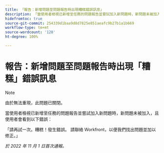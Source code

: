 ```yaml
---
title: 「報告：新增問題至問題報告時出現糟糕錯誤訊息」
description: 「當使用者檢視已新增至任務的問題報告並嘗試加入新問題時，新問題未被加入，且使用者會看到錯誤。」
hidefromtoc: true
source-git-commit: 254339d1baa9d8d7825e851aeafc9b27b1a1b669
workflow-type: tm+mt
source-wordcount: '128'
ht-degree: 100%

---
```



# 報告：新增問題至問題報告時出現「糟糕」錯誤訊息

>[!NOTE]
>
>由於無法重現，此問題已關閉。

當使用者檢視已新增至任務的問題報告並嘗試加入新問題時，新問題未被加入，且使用者會看到以下錯誤：

「請再試一次。糟糕！發生錯誤。 請聯絡 Workfront，以便我們找出問題並加以修正。」

_於 2022 年 11 月 1 日首次通報。_

